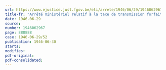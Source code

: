 ```yaml
---
url: https://www.ejustice.just.fgov.be/eli/arrete/1946/06/29/1946062967/justel
title-fr: "Arrêté ministériel relatif à la taxe de transmission forfaitaire sur les bières"
date: 1946-06-29
source:
number: 1946062967
page: 888888
case: 1946-06-29/52
publication: 1946-06-30
starts:
modifies:
pdf-original:
pdf-consolidated:
---
```


